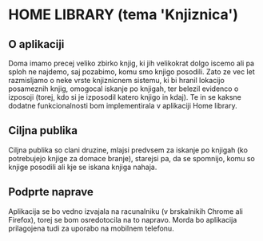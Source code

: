 HOME LIBRARY (tema 'Knjiznica')
============

O aplikaciji
-----------

Doma imamo precej veliko zbirko knjig, ki jih velikokrat dolgo iscemo ali pa sploh ne najdemo, saj pozabimo, komu smo knjigo posodili. Zato ze vec let razmisljamo o neke vrste knjiznicnem sistemu, ki bi hranil lokacijo posameznih knjig, omogocal iskanje po knjigah, ter belezil evidenco o izposoji (torej, kdo si je izposodil katero knjigo in kdaj). Te in se kaksne dodatne funkcionalnosti bom implementirala v aplikaciji Home library.


Ciljna publika
-------------

Ciljna publika so clani druzine, mlajsi predvsem za iskanje po knjigah (ko potrebujejo knjige za domace branje), starejsi pa, da se spomnijo, komu so knjige posodili ali kje se iskana knjiga nahaja.


Podprte naprave
-----------------

Aplikacija se bo vedno izvajala na racunalniku (v brskalnikih Chrome ali Firefox), torej se bom osredotocila na to napravo. Morda bo aplikacija prilagojena tudi za uporabo na mobilnem telefonu.
